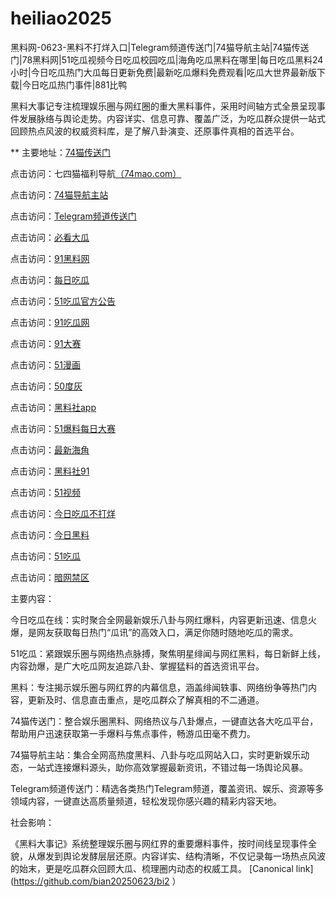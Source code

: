 # heiliao2025
黑料网-0623-黑料不打烊入口|Telegram频道传送门|74猫导航主站|74猫传送门|78黑料网|51吃瓜视频今日吃瓜校园吃瓜|海角吃瓜黑料在哪里|每日吃瓜黑料24小时|今日吃瓜热门大瓜每日更新免费|最新吃瓜爆料免费观看|吃瓜大世界最新版下载|今日吃瓜热门事件|881比鸭

黑料大事记专注梳理娱乐圈与网红圈的重大黑料事件，采用时间轴方式全景呈现事件发展脉络与舆论走势。内容详实、信息可靠、覆盖广泛，为吃瓜群众提供一站式回顾热点风波的权威资料库，是了解八卦演变、还原事件真相的首选平台。

** 主要地址：<a href="https://74mao.com/">74猫传送门</a>

点击访问：七四猫福利导航<a href="https://74mao.com/">（74mao.com）</a>

点击访问：<a href="https://74mao.com/">74猫导航主站</a>

点击访问：<a href="https://74mao.com/">Telegram频道传送门</a>

点击访问：<a href="https://pi01-1.pages.dev/">必看大瓜</a>

点击访问：<a href="https://cg963.pages.dev/">91黑料网</a>

点击访问：<a href="https://cg25-4.pages.dev/">每日吃瓜</a>

点击访问：<a href="https://pi36.pages.dev/">51吃瓜官方公告</a>

点击访问：<a href="https://pi001.pages.dev/">91吃瓜网</a>

点击访问：<a href="https://cg77-66.pages.dev/">91大赛</a>

点击访问：<a href="https://pi66.pages.dev/">51漫画</a>

点击访问：<a href="https://pi1-01.pages.dev/">50度灰</a>

点击访问：<a href="https://hl377.pages.dev/">黑料社app</a>

点击访问：<a href="https://cg863.pages.dev/">51爆料每日大赛</a>

点击访问：<a href="https://hl403.pages.dev/">最新海角</a>

点击访问：<a href="https://cg11-1.pages.dev/">黑料社91</a>

点击访问：<a href="https://hj-1301.pages.dev/">51视频</a>

点击访问：<a href="https://cg30-5.pages.dev/">今日吃瓜不打烊</a>

点击访问：<a href="https://cg184.pages.dev/">今日黑料</a>

点击访问：<a href="https://cg17-5.pages.dev/">51吃瓜</a>

点击访问：<a href="https://pi13.pages.dev/">暗网禁区</a>



主要内容：

今日吃瓜在线：实时聚合全网最新娱乐八卦与网红爆料，内容更新迅速、信息火爆，是网友获取每日热门“瓜讯”的高效入口，满足你随时随地吃瓜的需求。

51吃瓜：紧跟娱乐圈与网络热点脉搏，聚焦明星绯闻与网红黑料，每日新鲜上线，内容劲爆，是广大吃瓜网友追踪八卦、掌握猛料的首选资讯平台。

黑料：专注揭示娱乐圈与网红界的内幕信息，涵盖绯闻轶事、网络纷争等热门内容，更新及时、信息直击重点，是吃瓜群众了解真相的不二通道。

74猫传送门：整合娱乐圈黑料、网络热议与八卦爆点，一键直达各大吃瓜平台，帮助用户迅速获取第一手爆料与焦点事件，畅游瓜田毫不费力。

74猫导航主站：集合全网高热度黑料、八卦与吃瓜网站入口，实时更新娱乐动态，一站式连接爆料源头，助你高效掌握最新资讯，不错过每一场舆论风暴。

Telegram频道传送门：精选各类热门Telegram频道，覆盖资讯、娱乐、资源等多领域内容，一键直达高质量频道，轻松发现你感兴趣的精彩内容天地。

社会影响：

《黑料大事记》系统整理娱乐圈与网红界的重要爆料事件，按时间线呈现事件全貌，从爆发到舆论发酵层层还原。内容详实、结构清晰，不仅记录每一场热点风波的始末，更是吃瓜群众回顾大瓜、梳理圈内动态的权威工具。
[Canonical link](https://github.com/bian20250623/bi2 ）
